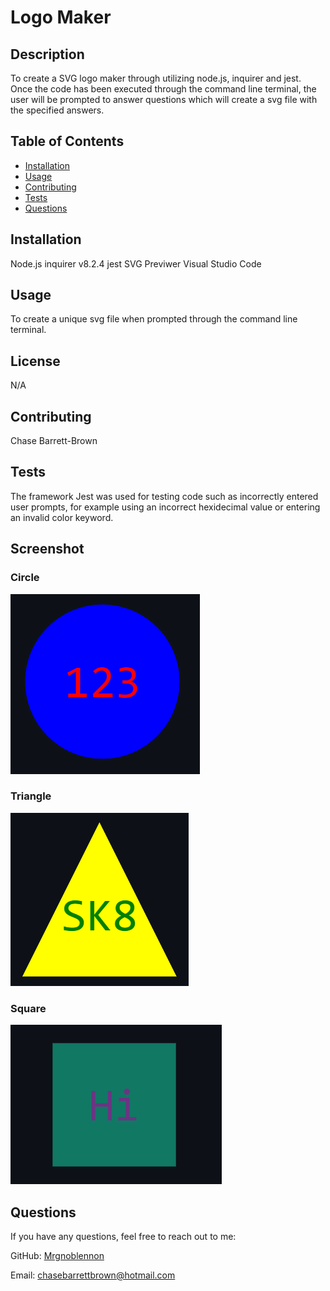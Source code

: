 
# Logo Maker

## Description
To create a SVG logo maker through utilizing node.js, inquirer and jest. Once the code
has been executed through the command line terminal, the user will be prompted to answer
questions which will create a svg file with the specified answers.

## 
  ## Table of Contents
  - [Installation](#installation)
  - [Usage](#usage)
  - [Contributing](#contributing)
  - [Tests](#tests)
  - [Questions](#questions)
  


## Installation
Node.js 
inquirer v8.2.4
jest
SVG Previwer
Visual Studio Code

## Usage
To create a unique svg file when prompted through the command line terminal.

## License
N/A


## Contributing
Chase Barrett-Brown

## Tests

The framework Jest was used for testing code such as incorrectly entered
user prompts, for example using an incorrect hexidecimal value or entering
an invalid color keyword.

## Screenshot

### Circle
![Command line log](./examples/circle.png)


### Triangle
![Command line log](./examples/triangle.png)

### Square
![Command line log](./examples/square.png)

## Questions
If you have any questions, feel free to reach out to me:

GitHub: [Mrgnoblennon](https://github.com/Mrgnoblennon)

Email: chasebarrettbrown@hotmail.com

